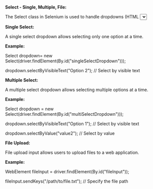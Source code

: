 ﻿**Select - Single, Multiple, File:**

The Select class in Selenium is used to handle dropdowns (HTML <select> elements). There are three main types of dropdowns: Single Select, Multiple Select, and File Upload.

**Single Select:**

A single select dropdown allows selecting only one option at a time.

**Example:**

Select dropdown= new Select(driver.findElement(By.id("singleSelectDropdown")));

dropdown.selectByVisibleText("Option 2");  // Select by visible text

**Multiple Select:**

A multiple select dropdown allows selecting multiple options at a time.

**Example:**

Select dropdown = new Select(driver.findElement(By.id("multiSelectDropdown")));

dropdown.selectByVisibleText("Option 1");  // Select by visible text

dropdown.selectByValue("value2");  // Select by value

**File Upload:**

File upload input allows users to upload files to a web application.

**Example:**

WebElement fileInput = driver.findElement(By.id("fileInput"));

fileInput.sendKeys("/path/to/file.txt");  // Specify the file path
